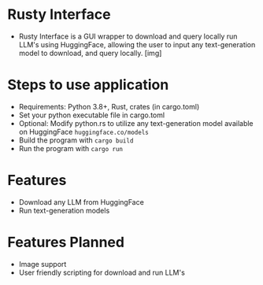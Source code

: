 # Rusty Interface
* Rusty Interface is a GUI wrapper to download and query locally run LLM's using HuggingFace, allowing the user to input any text-generation model to download, and query locally.
  [img]

# Steps to use application
* Requirements: Python 3.8+, Rust, crates (in cargo.toml)
* Set your python executable file in cargo.toml
* Optional: Modify python.rs to utilize any text-generation model available on HuggingFace `huggingface.co/models`
* Build the program with `cargo build`
* Run the program with `cargo run`
  
# Features
* Download any LLM from HuggingFace
* Run text-generation models

# Features Planned
* Image support
* User friendly scripting for download and run LLM's
